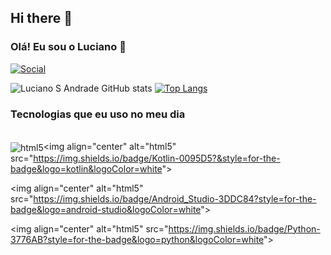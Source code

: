 ## Hi there 👋

<!--
**lucianolsa/lucianolsa** is a ✨ _special_ ✨ repository because its `README.md` (this file) appears on your GitHub profile.

Here are some ideas to get you started:

- 🔭 I’m currently working on ...
- 🌱 I’m currently learning ...
- 👯 I’m looking to collaborate on ...
- 🤔 I’m looking for help with ...
- 💬 Ask me about ...
- 📫 How to reach me: ...
- 😄 Pronouns: ...
- ⚡ Fun fact: ...
-->

### Olá! Eu sou o Luciano 👋

[![Social](https://img.shields.io/badge/LinkedIn-0077B5?style=for-the-badge&logo=linkedin&logoColor=white)](https://www.linkedin.com/in/luciano-souza-andrade-136b5920/)

![Luciano S Andrade GitHub stats](https://github-readme-stats.vercel.app/api?username=lucianolsa&show_icons=true&theme=tokyonight)
[![Top Langs](https://github-readme-stats.vercel.app/api/top-langs/?username=lucianolsa&langs_count=8)](https://github.com/anuraghazra/github-readme-stats)

### Tecnologias que eu uso no meu dia

<div style="display: inline_block"></br>
<img align="center" alt="html5" src="https://img.shields.io/badge/Android-3DDC84?style=for-the-badge&logo=android&logoColor=white"&gt;

<img align="center" alt="html5" src="https://img.shields.io/badge/Kotlin-0095D5?&style=for-the-badge&logo=kotlin&logoColor=white"&gt;

<img align="center" alt="html5" src="https://img.shields.io/badge/Android_Studio-3DDC84?style=for-the-badge&logo=android-studio&logoColor=white"&gt;

<img align="center" alt="html5" src="https://img.shields.io/badge/Python-3776AB?style=for-the-badge&logo=python&logoColor=white"&gt;

</div>
